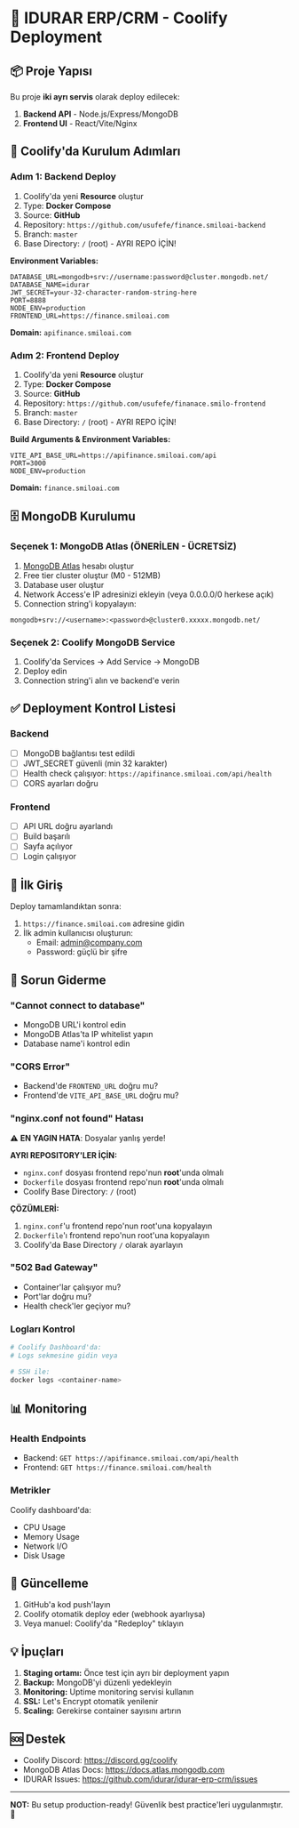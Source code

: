 # 🚀 IDURAR ERP/CRM - Coolify Deployment

## 📦 Proje Yapısı

Bu proje **iki ayrı servis** olarak deploy edilecek:
1. **Backend API** - Node.js/Express/MongoDB
2. **Frontend UI** - React/Vite/Nginx

## 🔧 Coolify'da Kurulum Adımları

### Adım 1: Backend Deploy

1. Coolify'da yeni **Resource** oluştur
2. Type: **Docker Compose**  
3. Source: **GitHub**
4. Repository: `https://github.com/usufefe/finance.smiloai-backend`
5. Branch: `master`
6. Base Directory: `/` (root) - AYRI REPO İÇİN!

**Environment Variables:**
```env
DATABASE_URL=mongodb+srv://username:password@cluster.mongodb.net/
DATABASE_NAME=idurar
JWT_SECRET=your-32-character-random-string-here
PORT=8888
NODE_ENV=production
FRONTEND_URL=https://finance.smiloai.com
```

**Domain:** `apifinance.smiloai.com`

### Adım 2: Frontend Deploy

1. Coolify'da yeni **Resource** oluştur
2. Type: **Docker Compose**
3. Source: **GitHub**
4. Repository: `https://github.com/usufefe/finanace.smilo-frontend`
5. Branch: `master`
6. Base Directory: `/` (root) - AYRI REPO İÇİN!

**Build Arguments & Environment Variables:**
```env
VITE_API_BASE_URL=https://apifinance.smiloai.com/api
PORT=3000
NODE_ENV=production
```

**Domain:** `finance.smiloai.com`

## 🗄️ MongoDB Kurulumu

### Seçenek 1: MongoDB Atlas (ÖNERİLEN - ÜCRETSİZ)

1. [MongoDB Atlas](https://www.mongodb.com/cloud/atlas) hesabı oluştur
2. Free tier cluster oluştur (M0 - 512MB)
3. Database user oluştur
4. Network Access'e IP adresinizi ekleyin (veya 0.0.0.0/0 herkese açık)
5. Connection string'i kopyalayın:
```
mongodb+srv://<username>:<password>@cluster0.xxxxx.mongodb.net/
```

### Seçenek 2: Coolify MongoDB Service

1. Coolify'da Services → Add Service → MongoDB
2. Deploy edin
3. Connection string'i alın ve backend'e verin

## ✅ Deployment Kontrol Listesi

### Backend
- [ ] MongoDB bağlantısı test edildi
- [ ] JWT_SECRET güvenli (min 32 karakter)
- [ ] Health check çalışıyor: `https://apifinance.smiloai.com/api/health`
- [ ] CORS ayarları doğru

### Frontend  
- [ ] API URL doğru ayarlandı
- [ ] Build başarılı
- [ ] Sayfa açılıyor
- [ ] Login çalışıyor

## 🔐 İlk Giriş

Deploy tamamlandıktan sonra:

1. `https://finance.smiloai.com` adresine gidin
2. İlk admin kullanıcısı oluşturun:
   - Email: admin@company.com
   - Password: güçlü bir şifre

## 🐛 Sorun Giderme

### "Cannot connect to database"
- MongoDB URL'i kontrol edin
- MongoDB Atlas'ta IP whitelist yapın
- Database name'i kontrol edin

### "CORS Error"  
- Backend'de `FRONTEND_URL` doğru mu?
- Frontend'de `VITE_API_BASE_URL` doğru mu?

### "nginx.conf not found" Hatası
⚠️  **EN YAGIN HATA**: Dosyalar yanlış yerde!

**AYRI REPOSITORY'LER İÇİN:**
- `nginx.conf` dosyası frontend repo'nun **root**'unda olmalı
- `Dockerfile` dosyası frontend repo'nun **root**'unda olmalı  
- Coolify Base Directory: `/` (root)

**ÇÖZÜMLERİ:**
1. `nginx.conf`'u frontend repo'nun root'una kopyalayın
2. `Dockerfile`'ı frontend repo'nun root'una kopyalayın
3. Coolify'da Base Directory `/` olarak ayarlayın

### "502 Bad Gateway"
- Container'lar çalışıyor mu?
- Port'lar doğru mu?
- Health check'ler geçiyor mu?

### Logları Kontrol
```bash
# Coolify Dashboard'da:
# Logs sekmesine gidin veya

# SSH ile:
docker logs <container-name>
```

## 📊 Monitoring

### Health Endpoints
- Backend: `GET https://apifinance.smiloai.com/api/health`
- Frontend: `GET https://finance.smiloai.com/health`

### Metrikler
Coolify dashboard'da:
- CPU Usage
- Memory Usage
- Network I/O
- Disk Usage

## 🔄 Güncelleme

1. GitHub'a kod push'layın
2. Coolify otomatik deploy eder (webhook ayarlıysa)
3. Veya manuel: Coolify'da "Redeploy" tıklayın

## 💡 İpuçları

1. **Staging ortamı:** Önce test için ayrı bir deployment yapın
2. **Backup:** MongoDB'yi düzenli yedekleyin
3. **Monitoring:** Uptime monitoring servisi kullanın
4. **SSL:** Let's Encrypt otomatik yenilenir
5. **Scaling:** Gerekirse container sayısını artırın

## 🆘 Destek

- Coolify Discord: https://discord.gg/coolify
- MongoDB Atlas Docs: https://docs.atlas.mongodb.com
- IDURAR Issues: https://github.com/idurar/idurar-erp-crm/issues

---

**NOT:** Bu setup production-ready! Güvenlik best practice'leri uygulanmıştır. 🎉
